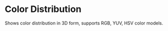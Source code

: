 Color Distribution
==================

Shows color distribution in 3D form, supports RGB, YUV, HSV color models.


